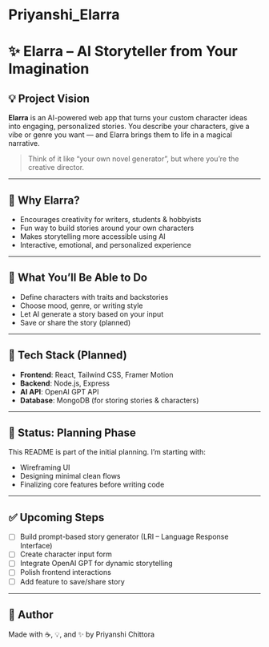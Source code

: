 # Priyanshi_Elarra
# ✨ Elarra – AI Storyteller from Your Imagination

## 💡 Project Vision

**Elarra** is an AI-powered web app that turns your custom character ideas into engaging, personalized stories.
You describe your characters, give a vibe or genre you want — and Elarra brings them to life in a magical narrative.

> Think of it like “your own novel generator”, but where you’re the creative director.

---

## 🧭 Why Elarra?

* Encourages creativity for writers, students & hobbyists
* Fun way to build stories around your own characters
* Makes storytelling more accessible using AI
* Interactive, emotional, and personalized experience

---

## 🎨 What You’ll Be Able to Do

* Define characters with traits and backstories
* Choose mood, genre, or writing style
* Let AI generate a story based on your input
* Save or share the story (planned)

---

## 🧱 Tech Stack (Planned)

* **Frontend**: React, Tailwind CSS, Framer Motion
* **Backend**: Node.js, Express
* **AI API**: OpenAI GPT API
* **Database**: MongoDB (for storing stories & characters)

---

## 🚧 Status: Planning Phase

This README is part of the initial planning.
I’m starting with:

* Wireframing UI
* Designing minimal clean flows
* Finalizing core features before writing code

---

## ✅ Upcoming Steps

* [ ] Build prompt-based story generator (LRI – Language Response Interface)
* [ ] Create character input form
* [ ] Integrate OpenAI GPT for dynamic storytelling
* [ ] Polish frontend interactions
* [ ] Add feature to save/share story

---

## 📝 Author

Made with ☕, 💡, and ✨ by Priyanshi Chittora


